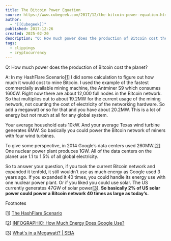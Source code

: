 ```yaml
---
title: The Bitcoin Power Equation
source: https://www.cubegeek.com/2017/12/the-bitcoin-power-equation.html
author:
  - "[[Cubegeek]]"
published: 2017-12-26
created: 2025-02-20
description: "Q: How much power does the production of Bitcoin cost the planet? A: In my HashFlare Scenario[1] I did some calculation to figure out how much it would cost to mine Bitcoin. I used the example of the fastest commercially..."
tags:
  - clippings
  - cryptocurrency
---
```

Q: How much power does the production of Bitcoin cost the planet?

A: In my HashFlare Scenario[\[1\]](https://www.quora.com/How-much-electricity-will-go-into-the-blockchain-in-the-future?__filter__=all&__nsrc__=1&__snid3__=1831008025#wbgJW) I did some calculation to figure out how much it would cost to mine Bitcoin. I used the example of the fastest commercially available mining machine, the Antminer S9 which consumes 1600W. Right now there are about 12,000 full nodes in the Bitcoin network. So that multiplies out to about 19.2MW for the current usage of the mining network, not counting the cost of electricity of the networking hardware. So add a megawatt or so for that and you have about 20.2MW. This is a lot of energy but not much at all for any global system.

Your average household eats 10kW. And your average Texas wind turbine generates 6MW. So basically you could power the Bitcoin network of miners with four wind turbines.

To give some perspective, in 2014 Google’s data centers used 260MW.[\[2\]](https://www.quora.com/How-much-electricity-will-go-into-the-blockchain-in-the-future?__filter__=all&__nsrc__=1&__snid3__=1831008025#DjbVo) One nuclear power plant produces 1GW. All of the data centers on the planet use 1.1 to 1.5% of all global electricity.

So to answer your question, if you took the current Bitcoin network and expanded it tenfold, it still wouldn’t use as much energy as Google used 3 years ago. If you expanded it 40 times, you could handle its energy use with one nuclear power plant. Or if you liked you could use solar. The US currently generates 47GW of solar power[\[3\]](https://www.quora.com/How-much-electricity-will-go-into-the-blockchain-in-the-future?__filter__=all&__nsrc__=1&__snid3__=1831008025#CIuWh). **So basically 2% of US solar power could power a Bitcoin network 40 times as large as today’s.**

Footnotes

[\[1\]](https://www.quora.com/How-much-electricity-will-go-into-the-blockchain-in-the-future?__filter__=all&__nsrc__=1&__snid3__=1831008025#cite-wbgJW) [The HashFlare Scenario](http://cobb.typepad.com/cobb/2017/11/the-hashflare-scenario.html)

[\[2\]](https://www.quora.com/How-much-electricity-will-go-into-the-blockchain-in-the-future?__filter__=all&__nsrc__=1&__snid3__=1831008025#cite-DjbVo) [INFOGRAPHIC: How Much Energy Does Google Use?](https://inhabitat.com/infographic-how-much-energy-does-google-use/)

[\[3\]](https://www.quora.com/How-much-electricity-will-go-into-the-blockchain-in-the-future?__filter__=all&__nsrc__=1&__snid3__=1831008025#cite-CIuWh) [What's in a Megawatt? | SEIA](https://www.seia.org/initiatives/whats-megawatt)